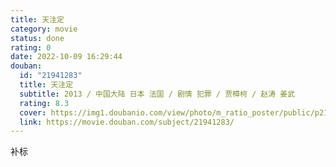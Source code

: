 ```yaml
---
title: 天注定
category: movie
status: done
rating: 0
date: 2022-10-09 16:29:44
douban:
  id: "21941283"
  title: 天注定
  subtitle: 2013 / 中国大陆 日本 法国 / 剧情 犯罪 / 贾樟柯 / 赵涛 姜武
  rating: 8.3
  cover: https://img1.doubanio.com/view/photo/m_ratio_poster/public/p2152118970.jpg
  link: https://movie.douban.com/subject/21941283/
---
```


补标